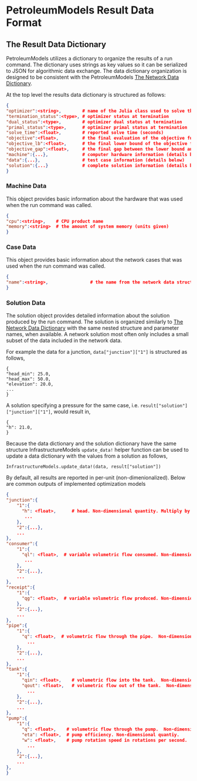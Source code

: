# PetroleumModels Result Data Format

## The Result Data Dictionary

PetroleumModels utilizes a dictionary to organize the results of a run command. The dictionary uses strings as key values so it can be serialized to JSON for algorithmic data exchange.
The data dictionary organization is designed to be consistent with the PetroleumModels [The Network Data Dictionary](@ref).

At the top level the results data dictionary is structured as follows:

```json
{
"optimizer":<string>,        # name of the Julia class used to solve the model
"termination_status":<type>, # optimizer status at termination
"dual_status":<type>,        # optimizer dual status at termination
"primal_status":<type>,      # optimizer primal status at termination
"solve_time":<float>,        # reported solve time (seconds)
"objective":<float>,         # the final evaluation of the objective function
"objective_lb":<float>,      # the final lower bound of the objective function (if available)
"objective_gap":<float>,     # the final gap between the lower bound and upper bound of the objective function (if available)
"machine":{...},             # computer hardware information (details below)
"data":{...},                # test case information (details below)
"solution":{...}             # complete solution information (details below)
}
```

### Machine Data

This object provides basic information about the hardware that was
used when the run command was called.

```json
{
"cpu":<string>,    # CPU product name
"memory":<string>  # the amount of system memory (units given)
}
```

### Case Data

This object provides basic information about the network cases that was
used when the run command was called.

```json
{
"name":<string>,                # the name from the network data structure
}
```

### Solution Data

The solution object provides detailed information about the solution
produced by the run command.  The solution is organized similarly to
[The Network Data Dictionary](@ref) with the same nested structure and
parameter names, when available.  A network solution most often only includes
a small subset of the data included in the network data.

For example the data for a junction, `data["junction"]["1"]` is structured as follows,

```
{
"head_min": 25.0,
"head_max": 50.0,
"elevation": 20.0,
...
}
```

A solution specifying a pressure for the same case, i.e. `result["solution"]["junction"]["1"]`, would result in,

```
{
"h": 21.0,
}
```

Because the data dictionary and the solution dictionary have the same structure
InfrastructureModels `update_data!` helper function can be used to
update a data dictionary with the values from a solution as follows,

```
InfrastructureModels.update_data!(data, result["solution"])
```

By default, all results are reported in per-unit (non-dimenionalized). Below are common outputs of implemented optimization models

```json
{
"junction":{
    "1":{
      "h": <float>,      # head. Non-dimensional quantity. Multiply by base_head to get meters
       ...
    },
    "2":{...},
    ...
},
"consumer":{
    "1":{
      "ql": <float>,  # variable volumetric flow consumed. Non-dimensional quantity. Multiply by base_flow to get m^3/s.
       ...
    },
    "2":{...},
    ...
},
"receipt":{
    "1":{
      "qg": <float>,  # variable volumetric flow produced. Non-dimensional quantity. Multiply by base_flow to get m^3/s.
    },
    "2":{...},
    ...
},
"pipe":{
    "1":{
      "q": <float>,  # volumetric flow through the pipe.  Non-dimensional quantity. Multiply by base_flow to get m^3/s.
        ...
    },
    "2":{...},
    ...
},
"tank":{
    "1":{
      "qin": <float>,    # volumetric flow into the tank.  Non-dimensional quantity. Multiply by base_flow to get m^3/s.
      "qout": <float>,   # volumetric flow out of the tank.  Non-dimensional quantity. Multiply by base_flow to get m^3/s.
        ...
    },
    "2":{...},
    ...
},
"pump":{
    "1":{
      "q": <float>,    # volumetric flow through the pump.  Non-dimensional quantity. Multiply by base_flow to get m^3/s.
      "eta": <float>,  # pump efficiency. Non-dimensional quantiy.
      "w": <float>,    # pump rotation speed in rotations per second.
        ...
    },
    "2":{...},
    ...
},
}
```
